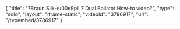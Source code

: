 {
    "title": "?Braun Silk-\u00e9pil 7 Dual Epilator How-to video?",
    "type": "solo",
    "layout": "iframe-static",
    "videoId": "3786917",
    "url": "\/tvpembed\/3786917"
}